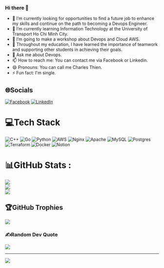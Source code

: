 ### Hi there 👋
<!--
**thnbao22/thnbao22** is a ✨ _special_ ✨ repository because its `README.md` (this file) appears on your GitHub profile.

Here are some ideas to get you started:
-->
  
- 🔭 I’m currently looking for opportunities to find a future job to enhance my skills and continue on the path to becoming a Devops Engineer.
- 🌱 I’m currently learning Information Technology at the University of Transport Ho Chi Minh City.
- 👯 I’m going to make a workshop about Devops and Cloud AWS. 
- 🤔 Throughout my education, I have learned the importance of teamwork and supporting other students in achieving their goals. 
- 💬 Ask me about Devops.
- 📫 How to reach me: You can contact me via Facebook or Linkedin.
- 😄 Pronouns: You can call me Charles Thien.
- ⚡ Fun fact: I'm single.



## 🌐Socials
[![Facebook](https://img.shields.io/badge/Facebook-%231877F2.svg?logo=Facebook&logoColor=white)](https://www.facebook.com/profile.php?id=100036087349615) [![LinkedIn](https://img.shields.io/badge/LinkedIn-%230077B5.svg?logo=linkedin&logoColor=white)](https://www.linkedin.com/in/thien-bao-239bb5254/) 

# 💻Tech Stack
![C++](https://img.shields.io/badge/c++-%2300599C.svg?style=for-the-badge&logo=c%2B%2B&logoColor=white) ![Go](https://img.shields.io/badge/go-%2300ADD8.svg?style=for-the-badge&logo=go&logoColor=white) ![Python](https://img.shields.io/badge/python-3670A0?style=for-the-badge&logo=python&logoColor=ffdd54) ![AWS](https://img.shields.io/badge/AWS-%23FF9900.svg?style=for-the-badge&logo=amazon-aws&logoColor=white) ![Nginx](https://img.shields.io/badge/nginx-%23009639.svg?style=for-the-badge&logo=nginx&logoColor=white) ![Apache](https://img.shields.io/badge/apache-%23D42029.svg?style=for-the-badge&logo=apache&logoColor=white) ![MySQL](https://img.shields.io/badge/mysql-%2300f.svg?style=for-the-badge&logo=mysql&logoColor=white) ![Postgres](https://img.shields.io/badge/postgres-%23316192.svg?style=for-the-badge&logo=postgresql&logoColor=white) ![Terraform](https://img.shields.io/badge/terraform-%235835CC.svg?style=for-the-badge&logo=terraform&logoColor=white) ![Docker](https://img.shields.io/badge/docker-%230db7ed.svg?style=for-the-badge&logo=docker&logoColor=white) ![Notion](https://img.shields.io/badge/Notion-%23000000.svg?style=for-the-badge&logo=notion&logoColor=white)
# 📊GitHub Stats :
![](https://github-readme-stats.vercel.app/api?username=thnbao22&theme=radical&hide_border=false&include_all_commits=false&count_private=true)<br/>
![](https://github-readme-streak-stats.herokuapp.com/?user=thnbao22&theme=radical&hide_border=false)<br/>
![](https://github-readme-stats.vercel.app/api/top-langs/?username=thnbao22&theme=radical&hide_border=false&include_all_commits=false&count_private=true&layout=compact)

## 🏆GitHub Trophies
![](https://github-trophies.vercel.app/?username=thnbao22&theme=radical&no-frame=false&no-bg=true&margin-w=4)

### ✍️Random Dev Quote
![](https://quotes-github-readme.vercel.app/api?type=horizontal&theme=radical)


---
[![](https://visitcount.itsvg.in/api?id=thnbao22&icon=2&color=5)](https://visitcount.itsvg.in)
